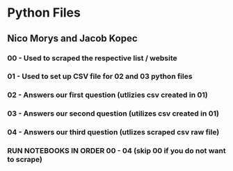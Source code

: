 # Python Files
## Nico Morys and Jacob Kopec
### 00 - Used to scraped the respective list / website
### 01 - Used to set up CSV file for 02 and 03 python files 
### 02 - Answers our first question (utlizies csv created in 01)
### 03 - Answers our second question (utilizes csv created in 01)
### 04 - Answers our third question (utlizes scraped csv raw file)
### RUN NOTEBOOKS IN ORDER 00 - 04 (skip 00 if you do not want to scrape)